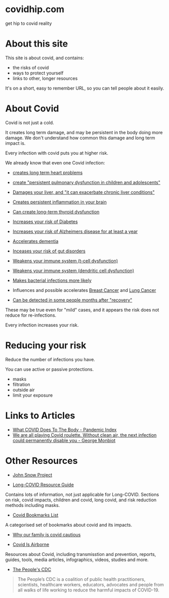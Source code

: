 # covidhip.com
get hip to covid reality
 
# About this site
This site is about covid, and contains:
- the risks of covid
- ways to protect yourself
- links to other, longer resources

It's on a short, easy to remember URL, so you can tell people about it easily.

# About Covid
Covid is not just a cold. 

It creates long term damage, and may be persistent in the body doing more damage. We don't understand how common this damage and long term impact is.

Every infection with covid puts you at higher risk.

We already know that even one Covid infection:

- [creates long term heart problems](https://www.nature.com/articles/s41591-022-02000-0)

- [create "persistent pulmonary dysfunction in children and adolescents"](https://pubs.rsna.org/doi/10.1148/radiol.221250)
- [Damages your liver, and "it can exacerbate chronic liver conditions"](https://www.ncbi.nlm.nih.gov/pmc/articles/PMC9131221/)
- [Creates persistent inflammation in your brain](https://www.cell.com/cell/fulltext/S0092-8674(22)00713-9)

- [Can create long-term thyroid dysfunction](https://www.tandfonline.com/doi/full/10.1080/13102818.2023.2170829)

- [Increases your risk of Diabetes](https://www.cdc.gov/mmwr/volumes/71/wr/mm7102e2.htm)

- [Increases your risk of Alzheimers disease for at least a year](https://content.iospress.com/articles/journal-of-alzheimers-disease/jad220717)

- [Accelerates dementia](https://www.eurekalert.org/news-releases/985010)

- [Inceases your risk of gut disorders](https://www.nature.com/articles/s41467-023-36223-7)

- [Weakens your immune system (t-cell dysfunction)](https://nn.neurology.org/content/10/4/e200097#sec-14)

- [Weakens your immune system (dendritic cell dysfunction)](https://www.nature.com/articles/s41423-021-00728-2#Sec2)

- [Makes bacterial infections more likely](https://www.ncbi.nlm.nih.gov/pmc/articles/PMC9134015/)

- Influences and possible accelerates [Breast Cancer](https://pubmed.ncbi.nlm.nih.gov/35747796/) and [Lung Cancer](https://pubmed.ncbi.nlm.nih.gov/37033918/)

- [Can be detected in some people months after "recovery"](https://www.ncbi.nlm.nih.gov/pmc/articles/PMC9057012/)

These may be true even for "mild" cases, and it appears the risk does not reduce for re-infections. 

Every infection increases your risk.

# Reducing your risk

Reduce the number of infections you have.

You can use active or passive protections.

- masks
- filtration
- outside air
- limit your exposure



# Links to Articles

- [What COVID Does To The Body - Pandemic Index](https://www.panaccindex.info/p/what-covid-does-to-the-body)
- [We are all playing Covid roulette. Without clean air, the next infection could permanently disable you - George Monbiot](https://www.theguardian.com/commentisfree/2023/jan/26/covid-roulette-clean-air-ventilation-long-covid)

# Other Resources

- [John Snow Project](https://johnsnowproject.org)

- [Long-COVID Resource Guide](https://docs.google.com/document/d/15LHdOt-f6e7O5LWWAeNnh-zZ2YRW_EzrbSQKJBPnkvY/edit)

Contains lots of information, not just applicable for Long-COVID. Sections on risk, covid impacts, children and covid, long covid, and risk reduction methods including masks. 

- [Covid Bookmarks List](https://raindrop.io/JW_Lists/covid-lists-30427555)

A categorised set of bookmarks about covid and its impacts. 

- [Why our family is covid cautious](https://sites.google.com/view/why-we-are-covid-cautious/home)

- [Covid Is Airborne](https://www.covidisairborne.org)

Resources about Covid, including transmisstion and prevention, reports, guides, tools, media articles, infographics, videos, studies and more.

- [The People's CDC](https://peoplescdc.org)
> The People’s CDC is a coalition of public health practitioners, scientists, healthcare workers, educators, advocates and people from all walks of life working to reduce the harmful impacts of COVID-19.

